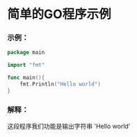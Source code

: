# 简单的GO程序示例

### 示例：
``` GO
package main

import "fmt"

func main(){
    fmt.Println("Hello world")
}
```

### 解释：

这段程序我们功能是输出字符串 'Hello world'